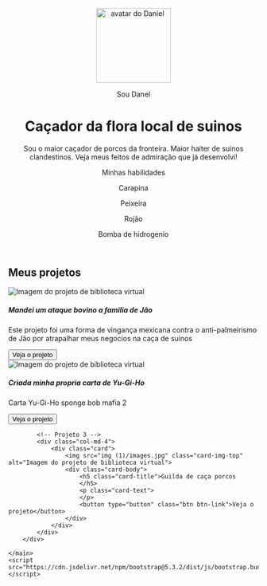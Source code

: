 <!DOCTYPE html>
<html lang="pt-br">

<head>
    <meta charset="UTF-8">
    <meta name="viewport" content="width=device-width, initial-scale=1.0">
    <link href="https://cdn.jsdelivr.net/npm/bootstrap@5.3.2/dist/css/bootstrap.min.css" rel="stylesheet">
    <link rel="stylesheet" href="style.css">
    <title>Meu portfólio</title>
</head>

<body>
    <header class="container text-center">
        <img src="img (1)/gangster-spongebob-reynolds-julie (1).jpg" alt="avatar do Daniel" class="rounded-circle" width="150" height="150"
            srcset="">
        <p class="lead">Sou Danel</p>
        <h1>Caçador da flora local de suinos</h1>
        <p>Sou o maior caçador de porcos da fronteira. Maior haiter de suinos clandestinos. Veja meus feitos de admiração
            que já desenvolvi!</p>
        <p>Minhas habilidades</p>
        <div>
            <p class="badge bg-secondary">Carapina</p>
            <p class="badge bg-secondary">Peixeira</p>
            <p class="badge bg-secondary">Rojão</p>
            <p class="badge bg-secondary">Bomba de hidrogenio</p>
        </div>
    </header>
    <main class="container mt-5">
        <h2>Meus projetos</h2>
        <div class="row">
            <!-- Projeto 1 -->
            <div class="col-md-4">
                <div class="card">
                    <img src="img (1)/maxresdefault (1).jpg" class="card-img-top" alt="Imagem do projeto de biblioteca virtual">
                    <div class="card-body">
                        <h5 class="card-title">Mandei um ataque bovino a familia de Jão</h5>
                        <p class="card-text">Este projeto foi uma forma de vingança mexicana contra o anti-palmeirismo de Jão
                            por atrapalhar meus negocios na caça de suinos
                        </p>
                        <button type="button" class="btn btn-link">Veja o projeto</button>
                    </div>
                </div>
            </div>
            <!-- Projeto 2 -->
            <div class="col-md-4">
                <div class="card">
                    <img src="img (1)/YTXp3L1lWI2A.jpg" class="card-img-top" alt="Imagem do projeto de biblioteca virtual">
                    <div class="card-body">
                        <h5 class="card-title">Criada minha propria carta de Yu-Gi-Ho</h5>
                        <p class="card-text">Carta Yu-Gi-Ho sponge bob mafia 2</p>
                        <button type="button" class="btn btn-link">Veja o projeto</button>
                    </div>
                </div>
            </div>

            <!-- Projeto 3 -->
            <div class="col-md-4">
                <div class="card">
                    <img src="img (1)/images.jpg" class="card-img-top" alt="Imagem do projeto de biblioteca virtual">
                    <div class="card-body">
                        <h5 class="card-title">Guilda de caça porcos
                        </h5>
                        <p class="card-text">
                        </p>
                        <button type="button" class="btn btn-link">Veja o projeto</button>
                    </div>
                </div>
            </div>
        </div>

    </main>
    <script src="https://cdn.jsdelivr.net/npm/bootstrap@5.3.2/dist/js/bootstrap.bundle.min.js"></script>
</body>

</html>
